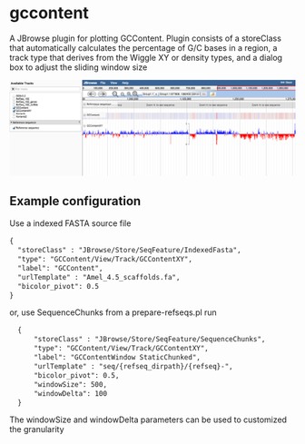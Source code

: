 # gccontent

A JBrowse plugin for plotting GCContent. Plugin consists of a storeClass that
automatically calculates the percentage of G/C bases in a region, a track
type that derives from the Wiggle XY or density types, and a dialog box to
adjust the sliding window size


![](img/out.png)


## Example configuration

Use a indexed FASTA source file

    {
      "storeClass" : "JBrowse/Store/SeqFeature/IndexedFasta",
      "type": "GCContent/View/Track/GCContentXY",
      "label": "GCContent",
      "urlTemplate" : "Amel_4.5_scaffolds.fa",
      "bicolor_pivot": 0.5
    }

or, use SequenceChunks from a prepare-refseqs.pl run

      {
          "storeClass" : "JBrowse/Store/SeqFeature/SequenceChunks",
          "type": "GCContent/View/Track/GCContentXY",
          "label": "GCContentWindow StaticChunked",
          "urlTemplate" : "seq/{refseq_dirpath}/{refseq}-",
          "bicolor_pivot": 0.5,
          "windowSize": 500,
          "windowDelta": 100
      }

The windowSize and windowDelta parameters can be used to customized the granularity

